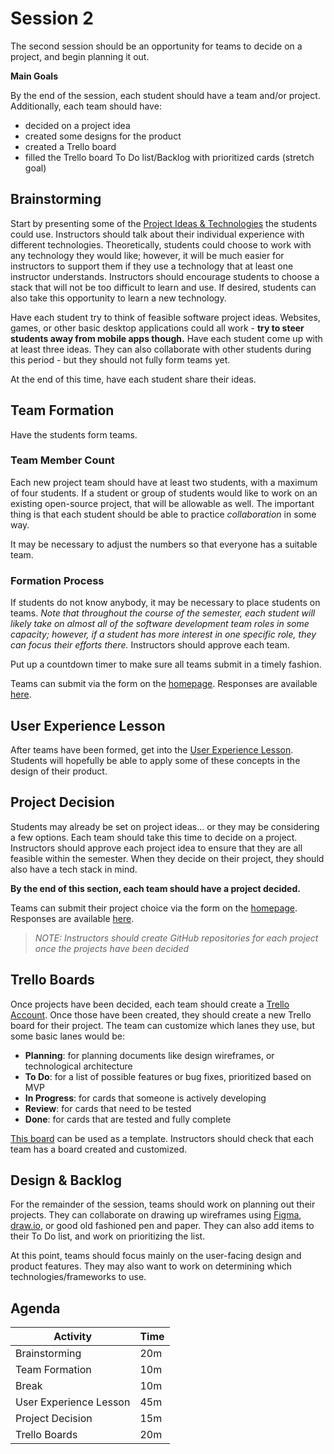 # Session 2
The second session should be an opportunity for teams to decide on a project, and begin planning it out.

**Main Goals**

By the end of the session, each student should have a team and/or project. Additionally, each team should have:

- decided on a project idea
- created some designs for the product
- created a Trello board
- filled the Trello board To Do list/Backlog with prioritized cards (stretch goal)

## Brainstorming
Start by presenting some of the [Project Ideas & Technologies](../ProjectIdeasAndTechnologies.md) the students could use. Instructors should talk about their individual experience with different technologies. Theoretically, students could choose to work with any technology they would like; however, it will be much easier for instructors to support them if they use a technology that at least one instructor understands. Instructors should encourage students to choose a stack that will not be too difficult to learn and use. If desired, students can also take this opportunity to learn a new technology.

Have each student try to think of feasible software project ideas. Websites, games, or other basic desktop applications could all work - **try to steer students away from mobile apps though.** Have each student come up with at least three ideas. They can also collaborate with other students during this period - but they should not fully form teams yet.

At the end of this time, have each student share their ideas.

## Team Formation
Have the students form teams.

### Team Member Count
Each new project team should have at least two students, with a maximum of four students. If a student or group of students would like to work on an existing open-source project, that will be allowable as well. The important thing is that each student should be able to practice _collaboration_ in some way.

It may be necessary to adjust the numbers so that everyone has a suitable team.

### Formation Process
If students do not know anybody, it may be necessary to place students on teams. _Note that throughout the course of the semester, each student will likely take on almost all of the software development team roles in some capacity; however, if a student has more interest in one specific role, they can focus their efforts there._ Instructors should approve each team.

Put up a countdown timer to make sure all teams submit in a timely fashion.

Teams can submit via the form on the [homepage](../StudentDesc.md). Responses are available [here](https://docs.google.com/spreadsheets/d/1iIOR62L0Wsm-Hr9zidpZfSF1uCvrak0iqQzOkqJoki4/edit?usp=sharing).

## User Experience Lesson
After teams have been formed, get into the [User Experience Lesson](../UserExperienceLesson/README.md). Students will hopefully be able to apply some of these concepts in the design of their product.

## Project Decision
Students may already be set on project ideas... or they may be considering a few options. Each team should take this time to decide on a project. Instructors should approve each project idea to ensure that they are all feasible within the semester. When they decide on their project, they should also have a tech stack in mind.

**By the end of this section, each team should have a project decided.**

Teams can submit their project choice via the form on the [homepage](../StudentDesc.md). Responses are available [here](https://docs.google.com/spreadsheets/d/1FtA5P88cf68Mx2xGDK1M6aqNnbCBtf5n-Vx6fznXH3E/edit?usp=sharing).

>_NOTE: Instructors should create GitHub repositories for each project once the projects have been decided_

## Trello Boards
Once projects have been decided, each team should create a [Trello Account](https://trello.com/signup). Once those have been created, they should create a new Trello board for their project. The team can customize which lanes they use, but some basic lanes would be:

- **Planning**: for planning documents like design wireframes, or technological architecture
- **To Do**: for a list of possible features or bug fixes, prioritized based on MVP
- **In Progress**: for cards that someone is actively developing
- **Review**: for cards that need to be tested
- **Done**: for cards that are tested and fully complete

[This board](https://trello.com/b/R1EEhM15/hy-tech-club-software-development-template) can be used as a template. Instructors should check that each team has a board created and customized.

## Design & Backlog
For the remainder of the session, teams should work on planning out their projects. They can collaborate on drawing up wireframes using [Figma](https://www.figma.com/), [draw.io](https://drawio-app.com/), or good old fashioned pen and paper. They can also add items to their To Do list, and work on prioritizing the list.

At this point, teams should focus mainly on the user-facing design and product features. They may also want to work on determining which technologies/frameworks to use.

## Agenda

| Activity | Time |
|-|-|
| Brainstorming | 20m |
| Team Formation | 10m |
| Break | 10m |
| User Experience Lesson | 45m |
| Project Decision | 15m |
| Trello Boards | 20m |
